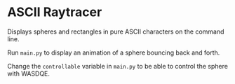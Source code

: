 # ASCII Raytracer

Displays spheres and rectangles in pure ASCII characters on the command line.

Run `main.py` to display an animation of a sphere bouncing back and forth.

Change the `controllable` variable in `main.py` to be able to control the sphere with WASDQE.